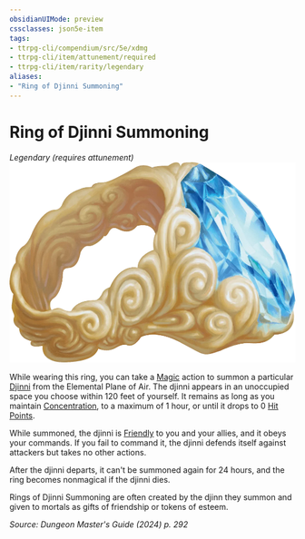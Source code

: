 ```yaml
---
obsidianUIMode: preview
cssclasses: json5e-item
tags:
- ttrpg-cli/compendium/src/5e/xdmg
- ttrpg-cli/item/attunement/required
- ttrpg-cli/item/rarity/legendary
aliases: 
- "Ring of Djinni Summoning"
---
```

# Ring of Djinni Summoning
*Legendary (requires attunement)*  
![](3-Mechanics/CLI/items/img/ring-of-djinni-summoning.webp#right)


While wearing this ring, you can take a [Magic](3-Mechanics/CLI/rules/actions.md#Magic) action to summon a particular [Djinni](3-Mechanics/CLI/bestiary/elemental/djinni-xmm.md) from the Elemental Plane of Air. The djinni appears in an unoccupied space you choose within 120 feet of yourself. It remains as long as you maintain [Concentration](3-Mechanics/CLI/rules/conditions.md#Concentration), to a maximum of 1 hour, or until it drops to 0 [Hit Points](3-Mechanics/CLI/rules/variant-rules/hit-points-xphb.md).

While summoned, the djinni is [Friendly](3-Mechanics/CLI/rules/variant-rules/friendly-attitude-xphb.md) to you and your allies, and it obeys your commands. If you fail to command it, the djinni defends itself against attackers but takes no other actions.

After the djinni departs, it can't be summoned again for 24 hours, and the ring becomes nonmagical if the djinni dies.

Rings of Djinni Summoning are often created by the djinn they summon and given to mortals as gifts of friendship or tokens of esteem.

*Source: Dungeon Master's Guide (2024) p. 292*